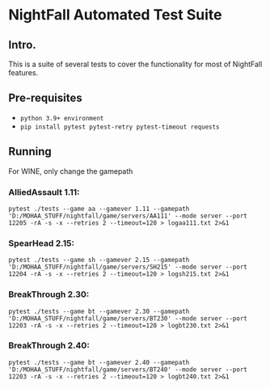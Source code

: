# NightFall Automated Test Suite

## Intro.

This is a suite of several tests to cover the functionality for most of NightFall features.
## Pre-requisites
 - `python 3.9+ environment`
 - `pip install pytest pytest-retry pytest-timeout requests`

## Running

For WINE, only change the gamepath

### AlliedAssault 1.11:
`pytest ./tests --game aa --gamever 1.11 --gamepath 'D:/MOHAA_STUFF/nightfall/game/servers/AA111' --mode server --port 12205 -rA -s -x --retries 2 --timeout=120 > logaa111.txt 2>&1`
### SpearHead 2.15:
`pytest ./tests --game sh --gamever 2.15 --gamepath 'D:/MOHAA_STUFF/nightfall/game/servers/SH215' --mode server --port 12204 -rA -s -x --retries 2 --timeout=120 > logsh215.txt 2>&1`
### BreakThrough 2.30:
`pytest ./tests --game bt --gamever 2.30 --gamepath 'D:/MOHAA_STUFF/nightfall/game/servers/BT230' --mode server --port 12203 -rA -s -x --retries 2 --timeout=120 > logbt230.txt 2>&1`
### BreakThrough 2.40:
`pytest ./tests --game bt --gamever 2.40 --gamepath 'D:/MOHAA_STUFF/nightfall/game/servers/BT240' --mode server --port 12203 -rA -s -x --retries 2 --timeout=120 > logbt240.txt 2>&1`
